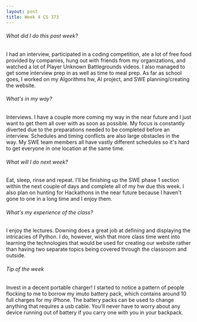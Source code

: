 ```yaml
---
layout: post
title: Week 4 CS 373
---
```


###### What did I do this past week?
I had an interview, participated in a coding competition, ate a lot of free food provided by companies, hung out with friends from my organizations, and watched a lot of Player Unknown Battlegrounds videos. I also managed to get some interview prep in as well as time to meal prep. As far as school goes, I worked on my Algorithms hw, AI project, and SWE planning/creating the website.

###### What's in my way?
Interviews. I have a couple more coming my way in the near future and I just want to get them all over with as soon as possible. My focus is constantly diverted due to the preparations needed to be completed before an interview. Schedules and timing conflicts are also large obstacles in the way. My SWE team members all have vastly different schedules so it's hard to get everyone in one location at the same time. 

###### What will I do next week?
Eat, sleep, rinse and repeat. I'll be finishing up the SWE phase 1 section within the next couple of days and complete all of my hw due this week. I also plan on hunting for Hackathons in the near future because I haven't gone to one in a long time and I enjoy them.

###### What's my experience of the class?
I enjoy the lectures. Downing does a great job at defining and displaying the intricacies of Python. I do, however, wish that more class time went into learning the technologies that would be used for creating our website rather than having two separate topics being covered through the classroom and outside.

###### Tip of the week
Invest in a decent portable charger! I started to notice a pattern of people flocking to me to borrow my imuto battery pack, which contains around 10 full charges for my iPhone. The battery packs can be used to change anything that requires a usb cable. You'll never have to worry about any device running out of battery if you carry one with you in your backpack. 
